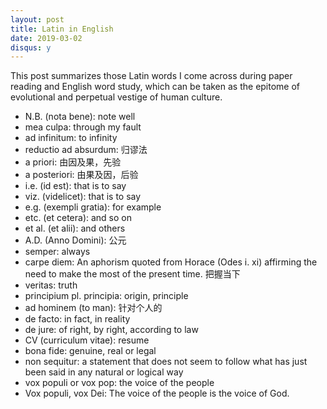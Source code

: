 ```yaml
---
layout: post
title: Latin in English
date: 2019-03-02
disqus: y
---
```


This post summarizes those Latin words I come across during paper reading and English word study, which can be taken as the epitome of evolutional and perpetual vestige of human culture.

-   N.B. (nota bene): note well
-   mea culpa: through my fault
-   ad infinitum: to infinity
-   reductio ad absurdum: 归谬法
-   a priori: 由因及果，先验
-   a posteriori: 由果及因，后验
-   i.e. (id est): that is to say
-   viz. (videlicet): that is to say
-   e.g. (exempli gratia): for example
-   etc. (et cetera): and so on
-   et al. (et alii): and others
-   A.D. (Anno Domini): 公元
-   semper: always
-   carpe diem: An aphorism quoted from Horace (Odes i. xi) affirming the need to make the most of the present time. 把握当下
-   veritas: truth
-   principium pl. principia: origin, principle
-   ad hominem (to man): 针对个人的
-   de facto: in fact, in reality
-   de jure: of right, by right, according to law
-   CV (curriculum vitae): resume
-   bona fide: genuine, real or legal
-   non sequitur: a statement that does not seem to follow what has just been said in any natural or logical way
-   vox populi or vox pop: the voice of the people
-   Vox populi, vox Dei: The voice of the people is the voice of God.
